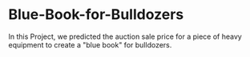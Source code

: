 # Blue-Book-for-Bulldozers
In this Project, we predicted the auction sale price for a piece of heavy equipment to create a "blue book" for bulldozers.
